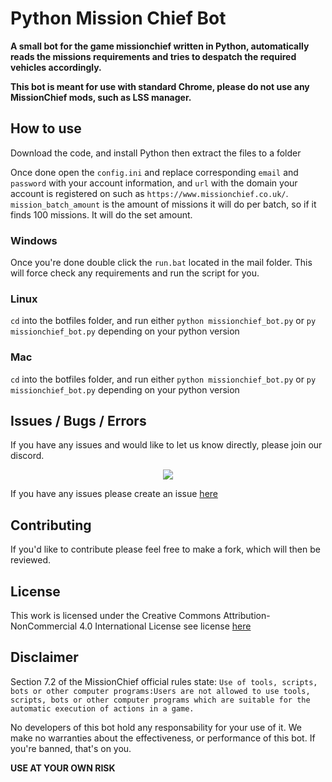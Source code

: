 # Python Mission Chief Bot

 **A small bot for the game missionchief written in Python, automatically reads the missions requirements and tries to despatch the required vehicles accordingly.**

**This bot is meant for use with standard Chrome, please do not use any MissionChief mods, such as LSS manager.**


## How to use
Download the code, and install Python then extract the files to a folder

Once done open the `config.ini` and replace corresponding `email` and `password` with your account information, and `url` with the domain your account is registered on such as `https://www.missionchief.co.uk/`. 
`mission_batch_amount` is the amount of missions it will do per batch, so if it finds 100 missions. It will do the set amount.

### Windows
Once you're done double click the `run.bat` located in the mail folder. This will force check any requirements and run the script for you. 

### Linux
 `cd` into the botfiles folder, and run either `python missionchief_bot.py` or `py missionchief_bot.py` depending on your python version
 
 ### Mac
 `cd` into the botfiles folder, and run either `python missionchief_bot.py` or `py missionchief_bot.py` depending on your python version





## Issues / Bugs / Errors

If you have any issues and would like to let us know directly, please join our discord.
<p align="center">
  <a href="https://discord.gg/DshUEeg">
    <img src="https://discordapp.com/api/guilds/676191159638425620/widget.png?style=banner2" />
  </a>
</p>

If you have any issues please create an issue [here](https://github.com/codesidian/Python-MissionChiefBot/issues)


## Contributing

If you'd like to contribute please feel free to make a fork, which will then be reviewed.


## License
This work is licensed under the Creative Commons Attribution-NonCommercial 4.0 International License
see license [here](https://github.com/codesidian/Python-MissionChiefBot/blob/master/LICENSE.md)

## Disclaimer
Section 7.2 of the MissionChief official rules state:
`Use of tools, scripts, bots or other computer programs:Users are not allowed to use tools, scripts, bots or other computer programs which are suitable for the automatic execution of actions in a game.`

No developers of this bot hold any responsability for your use of it. We make no warranties about the effectiveness, or performance of this bot. If you're banned, that's on you. 

**USE AT YOUR OWN RISK**
